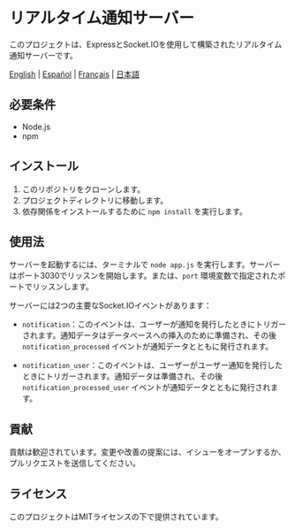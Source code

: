 # リアルタイム通知サーバー

このプロジェクトは、ExpressとSocket.IOを使用して構築されたリアルタイム通知サーバーです。

[English](./README.md) | [Español](./README.es.md) | [Français](./README.fr.md) | [日本語](./README.jp.md)

## 必要条件

- Node.js
- npm

## インストール

1. このリポジトリをクローンします。
2. プロジェクトディレクトリに移動します。
3. 依存関係をインストールするために `npm install` を実行します。

## 使用法

サーバーを起動するには、ターミナルで `node app.js` を実行します。サーバーはポート3030でリッスンを開始します。または、`port` 環境変数で指定されたポートでリッスンします。

サーバーには2つの主要なSocket.IOイベントがあります：

- `notification`：このイベントは、ユーザーが通知を発行したときにトリガーされます。通知データはデータベースへの挿入のために準備され、その後 `notification_processed` イベントが通知データとともに発行されます。

- `notification_user`：このイベントは、ユーザーがユーザー通知を発行したときにトリガーされます。通知データは準備され、その後 `notification_processed_user` イベントが通知データとともに発行されます。

## 貢献

貢献は歓迎されています。変更や改善の提案には、イシューをオープンするか、プルリクエストを送信してください。

## ライセンス

このプロジェクトはMITライセンスの下で提供されています。
